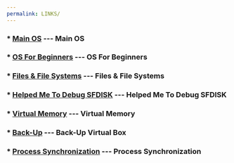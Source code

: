 ```yaml
---
permalink: LINKS/
---
```


### * [Main OS](https://os.vlsm.org/) --- Main OS
### * [OS For Beginners](https://youtu.be/vBURTt97EkA) --- OS For Beginners
### * [Files & File Systems](https://youtu.be/KN8YgJnShPM) --- Files & File Systems
### * [Helped Me To Debug SFDISK](https://youtu.be/aK3wzPxAWvc) --- Helped Me To Debug SFDISK
### * [Virtual Memory](https://youtu.be/NPhcwfnYZd8) --- Virtual Memory
### * [Back-Up](https://youtu.be/HkGJr5BJg5g) --- Back-Up Virtual Box
### * [Process Synchronization](https://youtu.be/ph2awKa8r5Y) --- Process Synchronization
